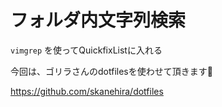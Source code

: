 # フォルダ内文字列検索

`vimgrep` を使ってQuickfixListに入れる

今回は、ゴリラさんのdotfilesを使わせて頂きます🙇

https://github.com/skanehira/dotfiles

